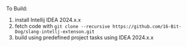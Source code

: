 To Build:
1. install Intellij IDEA 2024.x.x
2. fetch code with `git clone --recursive https://github.com/16-Bit-Dog/slang-intellj-extenson.git`
3. build using predefined project tasks using IDEA 2024.x.x
